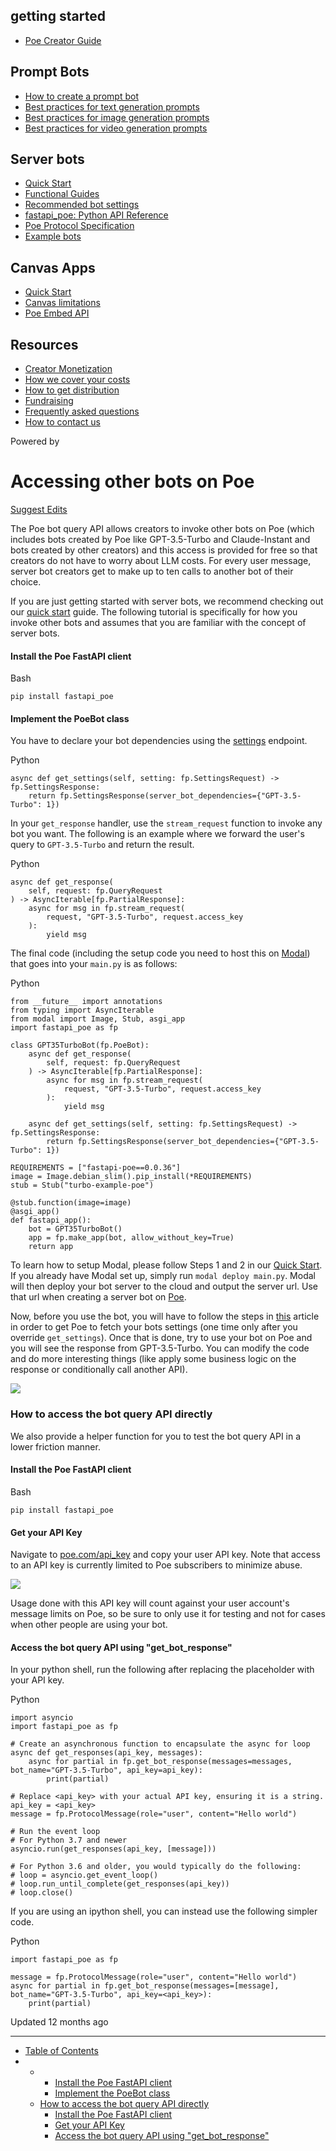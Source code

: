 ## getting started

- [Poe Creator Guide](/docs/welcome-to-poe-for-creators)

## Prompt Bots

- [How to create a prompt bot](/docs/how-to-create-a-prompt-bot)
- [Best practices for text generation prompts](/docs/best-practice-text-generation)
- [Best practices for image generation prompts](/docs/best-practices-image-generation-bots)
- [Best practices for video generation prompts](/docs/best-practices-for-video-generation-prompts)

## Server bots

- [Quick Start](/docs/quick-start)
- [Functional Guides](/docs/server-bots-functional-guides)
- [Recommended bot settings](/docs/recommended-bot-settings)
- [fastapi_poe: Python API Reference](/docs/fastapi_poe-python-reference)
- [Poe Protocol Specification](/docs/poe-protocol-specification)
- [Example bots](/docs/examples)

## Canvas Apps

- [Quick Start](/docs/canvas-app-quick-start)
- [Canvas limitations](/docs/canvas-limitations)
- [Poe Embed API](/docs/poe-embed-api)

## Resources

- [Creator Monetization](/docs/creator-monetization)
- [How we cover your costs](/docs/how-we-cover-your-costs)
- [How to get distribution](/docs/how-to-get-distribution)
- [Fundraising](/docs/fundraising)
- [Frequently asked questions](/docs/frequently-asked-questions)
- [How to contact us](/docs/how-to-contact-us)

Powered by

# Accessing other bots on Poe

[Suggest Edits](/edit/accessing-other-bots-on-poe)

The Poe bot query API allows creators to invoke other bots on Poe (which includes bots created by Poe like GPT-3.5-Turbo and Claude-Instant and bots created by other creators) and this access is provided for free so that creators do not have to worry about LLM costs. For every user message, server bot creators get to make up to ten calls to another bot of their choice.

If you are just getting started with server bots, we recommend checking out our [quick start](/docs/quick-start) guide. The following tutorial is specifically for how you invoke other bots and assumes that you are familiar with the concept of server bots.

#### Install the Poe FastAPI client

Bash

```
pip install fastapi_poe

```

#### Implement the PoeBot class

You have to declare your bot dependencies using the [settings](/docs/poe-protocol-specification#settings) endpoint.

Python

```
async def get_settings(self, setting: fp.SettingsRequest) -> fp.SettingsResponse:
    return fp.SettingsResponse(server_bot_dependencies={"GPT-3.5-Turbo": 1})

```

In your `get_response` handler, use the `stream_request` function to invoke any bot you want. The following is an example where we forward the user's query to `GPT-3.5-Turbo` and return the result.

Python

```
async def get_response(
    self, request: fp.QueryRequest
) -> AsyncIterable[fp.PartialResponse]:
    async for msg in fp.stream_request(
        request, "GPT-3.5-Turbo", request.access_key
    ):
        yield msg

```

The final code (including the setup code you need to host this on [Modal](https://modal.com/)) that goes into your `main.py` is as follows:

Python

```
from __future__ import annotations
from typing import AsyncIterable
from modal import Image, Stub, asgi_app
import fastapi_poe as fp

class GPT35TurboBot(fp.PoeBot):
    async def get_response(
        self, request: fp.QueryRequest
    ) -> AsyncIterable[fp.PartialResponse]:
        async for msg in fp.stream_request(
            request, "GPT-3.5-Turbo", request.access_key
        ):
            yield msg

    async def get_settings(self, setting: fp.SettingsRequest) -> fp.SettingsResponse:
        return fp.SettingsResponse(server_bot_dependencies={"GPT-3.5-Turbo": 1})

REQUIREMENTS = ["fastapi-poe==0.0.36"]
image = Image.debian_slim().pip_install(*REQUIREMENTS)
stub = Stub("turbo-example-poe")

@stub.function(image=image)
@asgi_app()
def fastapi_app():
    bot = GPT35TurboBot()
    app = fp.make_app(bot, allow_without_key=True)
    return app

```

To learn how to setup Modal, please follow Steps 1 and 2 in our [Quick Start](/docs/quick-start). If you already have Modal set up, simply run `modal deploy main.py`. Modal will then deploy your bot server to the cloud and output the server url. Use that url when creating a server bot on [Poe](https://poe.com/create_bot?server=1).

Now, before you use the bot, you will have to follow the steps in [this](/docs/updating-bot-settings) article in order to get Poe to fetch your bots settings (one time only after you override `get_settings`). Once that is done, try to use your bot on Poe and you will see the response from GPT-3.5-Turbo. You can modify the code and do more interesting things (like apply some business logic on the response or conditionally call another API).

![](https://files.readme.io/b5a85af-image.png)

### How to access the bot query API directly

We also provide a helper function for you to test the bot query API in a lower friction manner.

#### Install the Poe FastAPI client

Bash

```
pip install fastapi_poe

```

#### Get your API Key

Navigate to [poe.com/api_key](https://poe.com/api_key) and copy your user API key. Note that access to an API key is currently limited to Poe subscribers to minimize abuse.

![](https://files.readme.io/219ab72-image.png)

Usage done with this API key will count against your user account's message limits on Poe, so be sure to only use it for testing and not for cases when other people are using your bot.

#### Access the bot query API using "get_bot_response"

In your python shell, run the following after replacing the placeholder with your API key.

Python

```
import asyncio
import fastapi_poe as fp

# Create an asynchronous function to encapsulate the async for loop
async def get_responses(api_key, messages):
    async for partial in fp.get_bot_response(messages=messages, bot_name="GPT-3.5-Turbo", api_key=api_key):
        print(partial)

# Replace <api_key> with your actual API key, ensuring it is a string.
api_key = <api_key>
message = fp.ProtocolMessage(role="user", content="Hello world")

# Run the event loop
# For Python 3.7 and newer
asyncio.run(get_responses(api_key, [message]))

# For Python 3.6 and older, you would typically do the following:
# loop = asyncio.get_event_loop()
# loop.run_until_complete(get_responses(api_key))
# loop.close()

```

If you are using an ipython shell, you can instead use the following simpler code.

Python

```
import fastapi_poe as fp

message = fp.ProtocolMessage(role="user", content="Hello world")
async for partial in fp.get_bot_response(messages=[message], bot_name="GPT-3.5-Turbo", api_key=<api_key>):
    print(partial)

```

Updated 12 months ago

---

- [Table of Contents](#)
- - - [Install the Poe FastAPI client](#install-the-poe-fastapi-client)
    - [Implement the PoeBot class](#implement-the-poebot-class)
  - [How to access the bot query API directly](#how-to-access-the-bot-query-api-directly)
    - [Install the Poe FastAPI client](#install-the-poe-fastapi-client-1)
    - [Get your API Key](#get-your-api-key)
    - [Access the bot query API using "get_bot_response"](#access-the-bot-query-api-using-get_bot_response)
